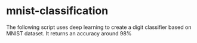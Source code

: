 # mnist-classification

The following script uses deep learning to create a digit classifier based on MNIST dataset. It returns an accuracy around 98%
